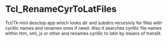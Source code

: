 # Tcl_RenameCyrToLatFiles
Tcl/Tk mini desctop app which looks dir and subdirs recursivly for files with cyrillic names and renames ones if need.
Also it searches cyrillic file names within htm, xml, js or other and renames cyrillic to latin by means of translit.
